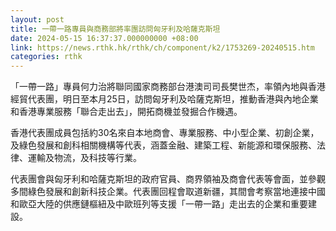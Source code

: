 ```yaml
---
layout: post
title: 一帶一路專員與商務部將率團訪問匈牙利及哈薩克斯坦
date: 2024-05-15 16:37:37.000000000 +08:00
link: https://news.rthk.hk/rthk/ch/component/k2/1753269-20240515.htm
categories: rthk
---
```


「一帶一路」專員何力治將聯同國家商務部台港澳司司長樊世杰，率領內地與香港經貿代表團，明日至本月25日，訪問匈牙利及哈薩克斯坦，推動香港與內地企業和香港專業服務「聯合走出去」，開拓商機並發掘合作機遇。

香港代表團成員包括約30名來自本地商會、專業服務、中小型企業、初創企業，及綠色發展和創科相關機構等代表，涵蓋金融、建築工程、新能源和環保服務、法律、運輸及物流，及科技等行業。

代表團會與匈牙利和哈薩克斯坦的政府官員、商界領袖及商會代表等會面，並參觀多間綠色發展和創新科技企業。代表團回程會取道新疆，其間會考察當地連接中國和歐亞大陸的供應鏈樞紐及中歐班列等支援「一帶一路」走出去的企業和重要建設。
